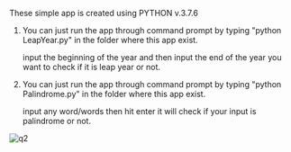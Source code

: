 These simple app is created using PYTHON v.3.7.6

1. You can just run the app through command prompt by typing "python LeapYear.py" in the folder where this app exist.

   input the beginning of the year and then input the end of the year you want to check if it is leap year or not.

2. You can just run the app through command prompt by typing "python Palindrome.py" in the folder where this app exist.

   input any word/words then hit enter it will check if your input is palindrome or not.

![q2](https://user-images.githubusercontent.com/25950637/115621854-47df5900-a321-11eb-980b-56505c318b18.png)
